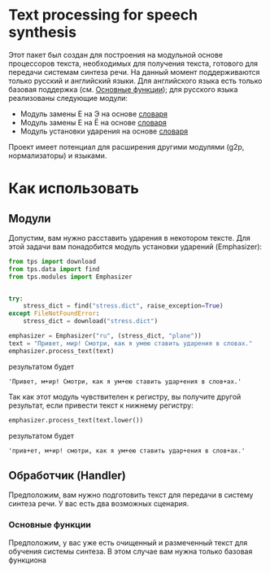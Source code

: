 # Text processing for speech synthesis

Этот пакет был создан для построения на модульной основе процессоров текста, необходимых для получения текста, готового для передачи системам синтеза речи. На данный момент поддерживаются только русский и английский языки. Для английского языка есть только базовая поддержка (см. [Основные функции](https://github.com/sovaai/sova-tts/wiki/NLP-preprocessor#basic-functionality)); для русского языка реализованы следующие модули:

* Модуль замены Е на Э на основе [словаря](http://dataset.sova.ai/SOVA-TTS/tps_data/e.dict)
* Модуль замены Е на Ё на основе [словаря](http://dataset.sova.ai/SOVA-TTS/tps_data/yo.dict)
* Модуль установки ударения на основе [словаря](http://dataset.sova.ai/SOVA-TTS/tps_data/stress.dict)

Проект имеет потенциал для расширения другими модулями (g2p, нормализаторы) и языками.

# Как использовать

## Модули
Допустим, вам нужно расставить ударения в некотором тексте. Для этой задачи вам понадобится модуль установки ударений (Emphasizer):
```python
from tps import download
from tps.data import find
from tps.modules import Emphasizer


try:
    stress_dict = find("stress.dict", raise_exception=True)
except FileNotFoundError:
    stress_dict = download("stress.dict")

emphasizer = Emphasizer("ru", (stress_dict, "plane"))
text = "Привет, мир! Смотри, как я умею ставить ударения в словах."
emphasizer.process_text(text)
```
результатом будет
```
'Привет, м+ир! Смотри, как я ум+ею ставить удар+ения в слов+ах.'
```

Так как этот модуль чувствителен к регистру, вы получите другой результат, если привести текст к нижнему регистру:

```python
emphasizer.process_text(text.lower())
```
результатом будет
```
'прив+ет, м+ир! смотри, как я ум+ею ставить удар+ения в слов+ах.'
```

## Обработчик (Handler)

Предположим, вам нужно подготовить текст для передачи в систему синтеза речи. У вас есть два возможных сценария.

### Основные функции
Предположим, у вас уже есть очищенный и размеченный текст для обучения системы синтеза. В этом случае вам нужна только базовая функциона
